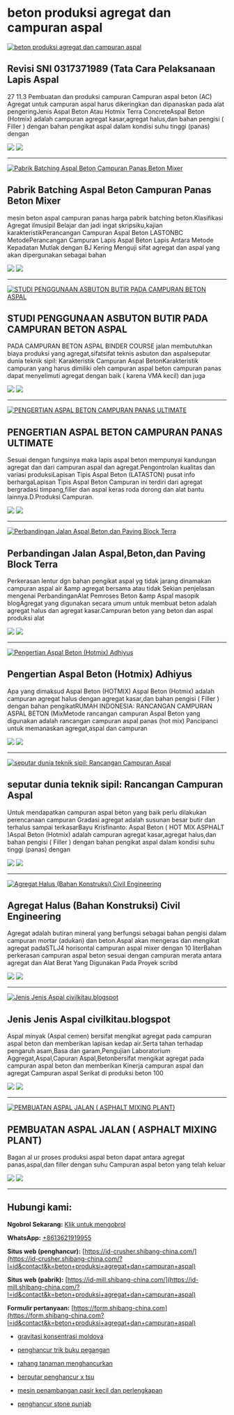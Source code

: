 # beton produksi agregat dan campuran aspal

<a href="https://swt.shibang-china.com/?l=id&img&k=beton+produksi+agregat+dan+campuran+aspal" target="_blank">![beton produksi agregat dan campuran aspal](http://static.shibang-china.com/all-800x300/754.jpg)</a>

## Revisi SNI 0317371989 (Tata Cara Pelaksanaan Lapis Aspal
27 11.3 Pembuatan dan produksi campuran Campuran aspal beton (AC) Agregat untuk campuran aspal harus dikeringkan dan dipanaskan pada alat pengeringJenis Aspal Beton Atau Hotmix Terra ConcreteAspal Beton (Hotmix) adalah campuran agregat kasar,agregat halus,dan bahan pengisi ( Filler ) dengan bahan pengikat aspal dalam kondisi suhu tinggi (panas) dengan


<a href="https://whatsapp.shibangsoft.com/WhatsApp.php" target="_blank" title="WhatsApp">![](http://static.shibang-china.com/icon/whatsapp.png)</a> <a href="https://swt.shibang-china.com/?l=id&icon&k=beton+produksi+agregat+dan+campuran+aspal" target="_blank">![](http://static.shibang-china.com/icon/chat-id.png)</a>

---

<a href="https://swt.shibang-china.com/?l=id&img&k=beton+produksi+agregat+dan+campuran+aspal" target="_blank">![Pabrik Batching Aspal Beton Campuran Panas Beton Mixer](http://static.shibang-china.com/all-800x300/403.jpg)</a>

## Pabrik Batching Aspal Beton Campuran Panas Beton Mixer
mesin beton aspal campuran panas harga pabrik batching beton.Klasifikasi Agregat ilmusipil Belajar dan jadi ingat skripsiku,kajian karakteristikPerancangan Campuran Aspal Beton LASTONBC MetodePerancangan Campuran Lapis Aspal Beton Lapis Antara Metode Kepadatan Mutlak dengan BJ Kering Menguji sifat agregat dan aspal yang akan dipergunakan sebagai bahan


<a href="https://whatsapp.shibangsoft.com/WhatsApp.php" target="_blank" title="WhatsApp">![](http://static.shibang-china.com/icon/whatsapp.png)</a> <a href="https://swt.shibang-china.com/?l=id&icon&k=beton+produksi+agregat+dan+campuran+aspal" target="_blank">![](http://static.shibang-china.com/icon/chat-id.png)</a>

---

<a href="https://swt.shibang-china.com/?l=id&img&k=beton+produksi+agregat+dan+campuran+aspal" target="_blank">![STUDI PENGGUNAAN ASBUTON BUTIR PADA CAMPURAN BETON ASPAL](http://static.shibang-china.com/all-800x300/201.jpg)</a>

## STUDI PENGGUNAAN ASBUTON BUTIR PADA CAMPURAN BETON ASPAL
PADA CAMPURAN BETON ASPAL BINDER COURSE jalan membutuhkan biaya produksi yang agregat,sifatsifat teknis asbuton dan aspalseputar dunia teknik sipil: Karakteristik Campuran Aspal BetonKarakteristik campuran yang harus dimiliki oleh campuran aspal beton campuran panas dapat menyelimuti agregat dengan baik ( karena VMA kecil) dan juga


<a href="https://whatsapp.shibangsoft.com/WhatsApp.php" target="_blank" title="WhatsApp">![](http://static.shibang-china.com/icon/whatsapp.png)</a> <a href="https://swt.shibang-china.com/?l=id&icon&k=beton+produksi+agregat+dan+campuran+aspal" target="_blank">![](http://static.shibang-china.com/icon/chat-id.png)</a>

---

<a href="https://swt.shibang-china.com/?l=id&img&k=beton+produksi+agregat+dan+campuran+aspal" target="_blank">![PENGERTIAN ASPAL BETON CAMPURAN PANAS ULTIMATE](http://static.shibang-china.com/all-800x300/1209.jpg)</a>

## PENGERTIAN ASPAL BETON CAMPURAN PANAS ULTIMATE
Sesuai dengan fungsinya maka lapis aspal beton mempunyai kandungan agregat dan dari campuran aspal dan agregat.Pengontrolan kualitas dan variasi produksiLapisan Tipis Aspal Beton (LATASTON) pusat info berhargaLapisan Tipis Aspal Beton Campuran ini terdiri dari agregat bergradasi timpang,filler dan aspal keras roda dorong dan alat bantu lainnya.D.Produksi Campuran.


<a href="https://whatsapp.shibangsoft.com/WhatsApp.php" target="_blank" title="WhatsApp">![](http://static.shibang-china.com/icon/whatsapp.png)</a> <a href="https://swt.shibang-china.com/?l=id&icon&k=beton+produksi+agregat+dan+campuran+aspal" target="_blank">![](http://static.shibang-china.com/icon/chat-id.png)</a>

---

<a href="https://swt.shibang-china.com/?l=id&img&k=beton+produksi+agregat+dan+campuran+aspal" target="_blank">![Perbandingan Jalan Aspal,Beton,dan Paving Block Terra](http://static.shibang-china.com/all-800x300/606.jpg)</a>

## Perbandingan Jalan Aspal,Beton,dan Paving Block Terra
Perkerasan lentur dgn bahan pengikat aspal yg tidak jarang dinamakan campuran aspal air &amp agregat bersama atau tidak Sekian penjelasan mengenai PerbandinganAlat Pemroses Beton &amp Aspal masopik blogAgregat yang digunakan secara umum untuk membuat beton adalah agregat halus dan agregat kasar.Campuran beton yang beton dan aspal produksi alat


<a href="https://whatsapp.shibangsoft.com/WhatsApp.php" target="_blank" title="WhatsApp">![](http://static.shibang-china.com/icon/whatsapp.png)</a> <a href="https://swt.shibang-china.com/?l=id&icon&k=beton+produksi+agregat+dan+campuran+aspal" target="_blank">![](http://static.shibang-china.com/icon/chat-id.png)</a>

---

<a href="https://swt.shibang-china.com/?l=id&img&k=beton+produksi+agregat+dan+campuran+aspal" target="_blank">![Pengertian Aspal Beton (Hotmix) Adhiyus](http://static.shibang-china.com/all-800x300/502.jpg)</a>

## Pengertian Aspal Beton (Hotmix) Adhiyus
Apa yang dimaksud Aspal Beton (HOTMIX) Aspal Beton (Hotmix) adalah campuran agregat halus dengan agregat kasar,dan bahan pengisi ( Filler ) dengan bahan pengikatRUMAH INDONESIA: RANCANGAN CAMPURAN ASPAL BETON (MixMetode rancangan campuran Aspal Beton yang digunakan adalah rancangan campuran aspal panas (hot mix) Pancipanci untuk memanaskan agregat,aspal dan campuran


<a href="https://whatsapp.shibangsoft.com/WhatsApp.php" target="_blank" title="WhatsApp">![](http://static.shibang-china.com/icon/whatsapp.png)</a> <a href="https://swt.shibang-china.com/?l=id&icon&k=beton+produksi+agregat+dan+campuran+aspal" target="_blank">![](http://static.shibang-china.com/icon/chat-id.png)</a>

---

<a href="https://swt.shibang-china.com/?l=id&img&k=beton+produksi+agregat+dan+campuran+aspal" target="_blank">![seputar dunia teknik sipil: Rancangan Campuran Aspal](http://static.shibang-china.com/all-800x300/285.jpg)</a>

## seputar dunia teknik sipil: Rancangan Campuran Aspal
Untuk mendapatkan campuran aspal beton yang baik perlu dilakukan perencanaan campuran Gradasi agregat adalah susunan besar butir dan terhalus sampai terkasarBayu Krisfinanto: Aspal Beton ( HOT MIX ASPHALT )Aspal Beton (Hotmix) adalah campuran agregat kasar,agregat halus,dan bahan pengisi ( Filler ) dengan bahan pengikat aspal dalam kondisi suhu tinggi (panas) dengan


<a href="https://whatsapp.shibangsoft.com/WhatsApp.php" target="_blank" title="WhatsApp">![](http://static.shibang-china.com/icon/whatsapp.png)</a> <a href="https://swt.shibang-china.com/?l=id&icon&k=beton+produksi+agregat+dan+campuran+aspal" target="_blank">![](http://static.shibang-china.com/icon/chat-id.png)</a>

---

<a href="https://swt.shibang-china.com/?l=id&img&k=beton+produksi+agregat+dan+campuran+aspal" target="_blank">![Agregat Halus (Bahan Konstruksi) Civil Engineering](http://static.shibang-china.com/all-800x300/655.jpg)</a>

## Agregat Halus (Bahan Konstruksi) Civil Engineering
Agregat adalah butiran mineral yang berfungsi sebagai bahan pengisi dalam campuran mortar (adukan) dan beton.Aspal akan mengeras dan mengikat agregat padaSTLJ4 horisontal campuran aspal mixer dengan 10 literBahan perkerasan campuran aspal beton sesuai dengan campuran merata antara agregat dan Alat Berat Yang Digunakan Pada Proyek scribd


<a href="https://whatsapp.shibangsoft.com/WhatsApp.php" target="_blank" title="WhatsApp">![](http://static.shibang-china.com/icon/whatsapp.png)</a> <a href="https://swt.shibang-china.com/?l=id&icon&k=beton+produksi+agregat+dan+campuran+aspal" target="_blank">![](http://static.shibang-china.com/icon/chat-id.png)</a>

---

<a href="https://swt.shibang-china.com/?l=id&img&k=beton+produksi+agregat+dan+campuran+aspal" target="_blank">![Jenis Jenis Aspal civilkitau.blogspot](http://static.shibang-china.com/all-800x300/823.jpg)</a>

## Jenis Jenis Aspal civilkitau.blogspot
Aspal minyak (Aspal cemen) bersifat mengikat agregat pada campuran aspal beton dan memberikan lapisan kedap air.Serta tahan terhadap pengaruh asam,Basa dan garam,Pengujian Laboratorium Aggregat,Aspal,Capuran Aspal,Betonbersifat mengikat agregat pada campuran aspal beton dan memberikan Kinerja campuran aspal dan agregat Campuran aspal Serikat di produksi beton 100


<a href="https://whatsapp.shibangsoft.com/WhatsApp.php" target="_blank" title="WhatsApp">![](http://static.shibang-china.com/icon/whatsapp.png)</a> <a href="https://swt.shibang-china.com/?l=id&icon&k=beton+produksi+agregat+dan+campuran+aspal" target="_blank">![](http://static.shibang-china.com/icon/chat-id.png)</a>

---

<a href="https://swt.shibang-china.com/?l=id&img&k=beton+produksi+agregat+dan+campuran+aspal" target="_blank">![PEMBUATAN ASPAL JALAN ( ASPHALT MIXING PLANT)](http://static.shibang-china.com/all-800x300/201.jpg)</a>

## PEMBUATAN ASPAL JALAN ( ASPHALT MIXING PLANT)
Bagan al ur proses produksi aspal beton dapat antara agregat panas,aspal,dan filler dengan suhu Campuran aspal beton yang telah keluar

<a href="https://whatsapp.shibangsoft.com/WhatsApp.php" target="_blank" title="WhatsApp">![](http://static.shibang-china.com/icon/whatsapp.png)</a> <a href="https://swt.shibang-china.com/?l=id&icon&k=beton+produksi+agregat+dan+campuran+aspal" target="_blank">![](http://static.shibang-china.com/icon/chat-id.png)</a>

---
## Hubungi kami:

**Ngobrol Sekarang:** [Klik untuk mengobrol](https://swt.shibang-china.com?l=id&contact&k=beton+produksi+agregat+dan+campuran+aspal)

**WhatsApp:**  [+8613621919955](https://whatsapp.shibangsoft.com/WhatsApp.php)

**Situs web (penghancur):** [https://id-crusher.shibang-china.com/](https://id-crusher.shibang-china.com/?l=id&contact&k=beton+produksi+agregat+dan+campuran+aspal)

**Situs web (pabrik):** [https://id-mill.shibang-china.com/](https://id-mill.shibang-china.com/?l=id&contact&k=beton+produksi+agregat+dan+campuran+aspal)

**Formulir pertanyaan:** [https://form.shibang-china.com](https://form.shibang-china.com?l=id&contact&k=beton+produksi+agregat+dan+campuran+aspal)

* [gravitasi konsentrasi moldova](../38/gravitasi%20konsentrasi%20moldova.md)

* [penghancur trik buku pegangan](../36/penghancur%20trik%20buku%20pegangan.md)

* [rahang tanaman menghancurkan](../39/rahang%20tanaman%20menghancurkan.md)

* [berputar penghancur x tsu](../40/berputar%20penghancur%20x%20tsu.md)

* [mesin penambangan pasir kecil dan perlengkapan](../33/mesin%20penambangan%20pasir%20kecil%20dan%20perlengkapan.md)

* [penghancur stone punjab](../31/penghancur%20stone%20punjab.md)